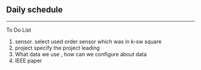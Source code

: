 ## Daily schedule 
---


To Do List 

1. sensor. select used order sensor which was in k-sw square 
2. project specify the project leading 
3. What data we use , how can we configure about data 
4. IEEE paper 




